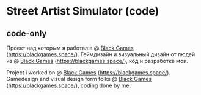 # Street Artist Simulator (code)
 ## code-only

Проект над которым я работал в @ [Black Games](https://github.com/blackgames-space) (https://blackgames.space/).
Геймдизайн и визуальный дизайн от людей из @ [Black Games](https://github.com/blackgames-space) (https://blackgames.space/), код и разработка мои.

Project i worked on @ [Black Games](https://github.com/blackgames-space) (https://blackgames.space/).
Gamedesign and visual design form folks @ [Black Games](https://github.com/blackgames-space) (https://blackgames.space/), coding done by me.
